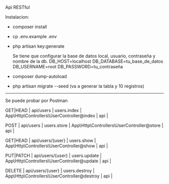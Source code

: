 Api RESTful

Instalacion:

- composer install

- cp .env.example .env

- php artisan key:generate

  Se tiene que configurar la base de datos local, usuario, contraseña y nombre de la db.
	DB_HOST=localhost
	DB_DATABASE=tu_base_de_datos
	DB_USERNAME=root
	DB_PASSWORD=tu_contraseña

- composer dump-autoload

- php artisan migrate --seed  (va a generar la tabla y 10 registros)

---------------------------------------------

Se puede probar por Postman 


GET|HEAD  | api/users        | users.index   | App\Http\Controllers\UserController@index   | api        |

POST      | api/users        | users.store   | App\Http\Controllers\UserController@store   | api        |

GET|HEAD  | api/users/{user} | users.show    | App\Http\Controllers\UserController@show    | api        |

PUT|PATCH | api/users/{user} | users.update  | App\Http\Controllers\UserController@update  | api        |

DELETE    | api/users/{user} | users.destroy | App\Http\Controllers\UserController@destroy | api        |


